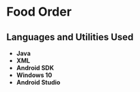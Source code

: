 <h1>Food Order</h1>

 

<h2>Languages and Utilities Used</h2>

- <b>Java</b> 
- <b>XML</b>
- <b>Android SDK</b>
- <b>Windows 10</b> 
- <b>Android Studio</b>



<!--
 ```diff
- text in red
+ text in green
! text in orange
# text in gray
@@ text in purple (and bold)@@
```
--!>
